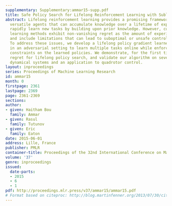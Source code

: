 ```yaml
---
supplementary: Supplementary:ammar15-supp.pdf
title: Safe Policy Search for Lifelong Reinforcement Learning with Sublinear Regret
abstract: Lifelong reinforcement learning provides a promising framework for developing
  versatile agents that can accumulate knowledge over a lifetime of experience and
  rapidly learn new tasks by building upon prior knowledge. However, current lifelong
  learning methods exhibit non-vanishing regret as the amount of experience increases,
  and include limitations that can lead to suboptimal or unsafe control policies.
  To address these issues, we develop a lifelong policy gradient learner that operates
  in an adversarial setting to learn multiple tasks online while enforcing safety
  constraints on the learned policies. We demonstrate, for the first time, sublinear
  regret for lifelong policy search, and validate our algorithm on several benchmark
  dynamical systems and an application to quadrotor control.
layout: inproceedings
series: Proceedings of Machine Learning Research
id: ammar15
month: 0
firstpage: 2361
lastpage: 2369
page: 2361-2369
sections: 
author:
- given: Haitham Bou
  family: Ammar
- given: Rasul
  family: Tutunov
- given: Eric
  family: Eaton
date: 2015-06-01
address: Lille, France
publisher: PMLR
container-title: Proceedings of the 32nd International Conference on Machine Learning
volume: '37'
genre: inproceedings
issued:
  date-parts:
  - 2015
  - 6
  - 1
pdf: http://proceedings.mlr.press/v37/ammar15/ammar15.pdf
# Format based on citeproc: http://blog.martinfenner.org/2013/07/30/citeproc-yaml-for-bibliographies/
---
```

